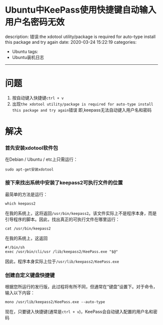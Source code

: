 #   Ubuntu中KeePass使用快捷键自动输入用户名密码无效
description: 错误:the xdotool utility/package is required for auto-type install this package and try again
date: 2020-03-24 15:22:19
categories:
- Ubuntu
tags:
- Ubuntu装机日志
---
#   问题
1.  按自动键入快捷键`ctrl + v`
2.  出现`the xdotool utility/package is required for auto-type install this package and try again`错误
即,keepass无法自动键入用户名和密码

#   解决

### 首先安装xdotool软件包
在Debian / Ubuntu / etc上只需运行：
```
sudo apt-get安装xdotool
```

### 接下来找出系统中安装了keepass2可执行文件的位置

最简单的方法是运行：
```
which keepass2
```
在我的系统上，这将返回`/usr/bin/keepass2`。该文件实际上不是程序本身，而是引导程序的脚本。因此，找出真正的可执行文件在哪里运行：

```
cat /usr/bin/keepass2
```
在我的系统上，这返回
```
#!/bin/sh
exec /usr/bin/cli/usr /lib/keepass2/KeePass.exe "$@"
```
因此，程序本身实际上位于`/usr/lib/keepass2/KeePass.exe`

### 创建自定义键盘快捷键
根据您所运行的发行版，此过程将有所不同，但通常在“键盘”设置下。对于命令，输入以下内容：
```
mono /usr/lib/keepass2/KeePass.exe --auto-type
```
现在，只要键入快捷键(通常是`ctrl + v`)，KeePass会自动键入配置的用户名和密码
